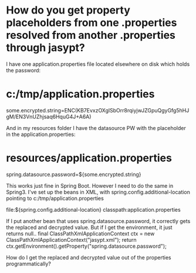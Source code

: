 
# How do you get property placeholders from one .properties resolved from another .properties through jasypt?

I have one application.properties file located elsewhere on disk which holds the password:
# c:/tmp/application.properties
some.encrypted.string=ENC(KB7EvxzOXglSbOrr8rqiyjwJZGpuQgyGfg5hHJgM/EN3VnUZhjsaq6HquG4J+A6A)

And in my resources folder I have the datasource PW with the placeholder in the application.properties:
# resources/application.properties
spring.datasource.password=${some.encrypted.string}

This works just fine in Spring Boot. However I need to do the same in Spring3.
I've set up the beans in XML, with spring.config.additional-location pointing to c:/tmp/application.properties
<?xml version="1.0" encoding="UTF-8"?>
<beans xmlns="http://www.springframework.org/schema/beans"
  xmlns:xsi="http://www.w3.org/2001/XMLSchema-instance"
  xsi:schemaLocation="http://www.springframework.org/schema/beans
    http://www.springframework.org/schema/beans/spring-beans.xsdd">

  <bean id="randomIvGenerator" class="org.jasypt.iv.RandomIvGenerator"/>
  
  <bean id="environmentVariablesConfiguration" class="org.jasypt.encryption.pbe.config.EnvironmentStringPBEConfig">
    <property name="algorithm" value="PBEWithHMACSHA512AndAES_256"/>
    <property name="passwordEnvName" value="JASYPT_ENCRYPTOR_PASSWORD"/>
  </bean>
  
  <bean id="configurationEncryptor" class="org.jasypt.encryption.pbe.StandardPBEStringEncryptor">
    <property name="config" ref="environmentVariablesConfiguration"/>
    <property name="ivGenerator" ref="randomIvGenerator"/>
  </bean>
  
  <bean id="propertyPlaceholderConfigurer"
    class="org.jasypt.spring3.properties.EncryptablePropertyPlaceholderConfigurer">
    <constructor-arg ref="configurationEncryptor"/>
    <property name="searchSystemEnvironment" value="true"/>
    <property name="ignoreResourceNotFound" value="true"/>
    <property name="systemPropertiesModeName" value="SYSTEM_PROPERTIES_MODE_OVERRIDE"/>
    <property name="locations">
      <list>
        <value>file:${spring.config.additional-location}</value>
        <value>classpath:application.properties</value>
      </list>
    </property>
  </bean>
</beans>

If I put another bean that uses spring.datasource.password, it correctly gets the replaced and decrypted value.
But if I get the environment, it just returns null..
final ClassPathXmlApplicationContext ctx = new ClassPathXmlApplicationContext("jasypt.xml");
return ctx.getEnvironment().getProperty("spring.datasource.password");

How do I get the replaced and decrypted value out of the properties programmatically?

        